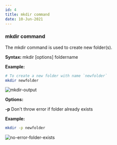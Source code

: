 ```yaml
---
id: 4
title: mkdir command
date: 10-Jun-2021
---
```


### mkdir command

The mkdir command is used to create new folder(s).

<p class="lc-paragraph">
<strong>Syntax:&nbsp;</strong>mkdir [options] foldername
</p>

<p class="lc-paragraph">
<strong>Example:</strong>
</p>

```bash
# To create a new folder with name `newfolder`
mkdir newfolder
```

<img class='lc-img' src='https://user-images.githubusercontent.com/43666833/173013929-5918562c-6146-4b81-bdc3-e7844e09b895.gif' alt='mkdir-output' >

<p class="lc-paragraph"><strong>Options:</strong></p>

<div class="command-option">
    <strong>-p</strong>
    <span>Don't throw error if folder already exists</span>
</div>

**Example:**

```bash
mkdir -p newfolder
```

<img class='lc-img' src='https://user-images.githubusercontent.com/43666833/173015110-666673d2-e394-4633-a88a-9a515383af25.png' alt='no-error-folder-exists' >
